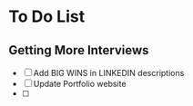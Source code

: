 # To Do List

## Getting More Interviews

- [ ] Add BIG WINS in LINKEDIN descriptions 
- [ ] Update Portfolio website 
- [ ] 